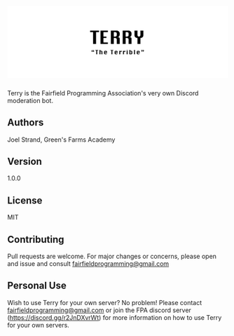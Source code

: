 # ![Terry](https://github.com/fairfield-programming/terry/blob/main/.github/logo.png?raw=true)

Terry is the Fairfield Programming Association's very own Discord moderation bot.

## Authors

Joel Strand, Green's Farms Academy

## Version

1.0.0

## License

MIT

## Contributing

Pull requests are welcome. For major changes or concerns,
please open and issue and consult fairfieldprogramming@gmail.com

## Personal Use

Wish to use Terry for your own server? No problem! Please contact fairfieldprogramming@gmail.com or join the FPA discord server (https://discord.gg/r2JnDXvrWt) for more information on how to use Terry for your own servers.
